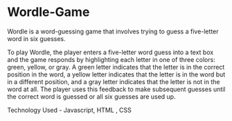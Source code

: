# Wordle-Game

Wordle is a word-guessing game that involves trying to guess a five-letter word in six guesses.

To play Wordle, the player enters a five-letter word guess into a text box and the game responds by highlighting each letter in one of three colors: green, yellow, or gray. A green letter indicates that the letter is in the correct position in the word, a yellow letter indicates that the letter is in the word but in a different position, and a gray letter indicates that the letter is not in the word at all.
The player uses this feedback to make subsequent guesses until the correct word is guessed or all six guesses are used up.

Technology Used - Javascript, HTML , CSS
